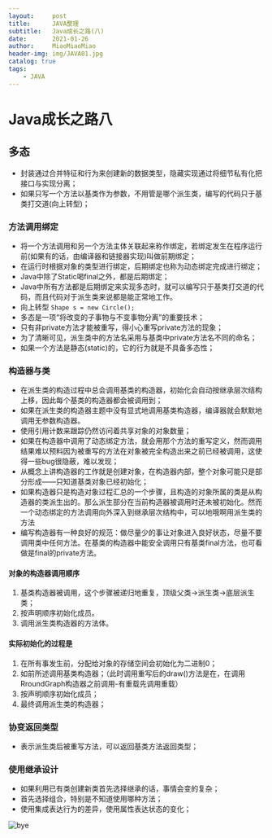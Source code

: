 ```yaml
---
layout:     post                   
title:      JAVA整理   
subtitle:   Java成长之路(八)
date:       2021-01-26      
author:     MiaoMiaoMiao                   
header-img: img/JAVA01.jpg
catalog: true                       
tags:                               
    - JAVA
---
```

# Java成长之路八

## 多态
- 封装通过合并特征和行为来创建新的数据类型，隐藏实现通过将细节私有化把接口与实现分离；
- 如果只写一个方法以基类作为参数，不用管是哪个派生类，编写的代码只于基类打交道(向上转型)；

### 方法调用绑定
- 将一个方法调用和另一个方法主体关联起来称作绑定，若绑定发生在程序运行前(如果有的话，由编译器和链接器实现)叫做前期绑定；
- 在运行时根据对象的类型进行绑定，后期绑定也称为动态绑定完成进行绑定；
- Java中除了Static喝final之外，都是后期绑定；
- Java中所有方法都是后期绑定来实现多态时，就可以编写只于基类打交道的代码，而且代码对于派生类来说都是能正常地工作。
- 向上转型 `Shape s = new Circle();`
- 多态是一项“将改变的子事物与不变事物分离”的重要技术；
- 只有非private方法才能被重写，得小心重写private方法的现象；
- 为了清晰可见，派生类中的方法名采用与基类中private方法名不同的命名；
- 如果一个方法是静态(static)的，它的行为就是不具备多态性；

### 构造器与类
- 在派生类的构造过程中总会调用基类的构造器，初始化会自动按继承层次结构上移，因此每个基类的构造器都会被调用到；
- 如果在派生类的构造器主题中没有显式地调用基类构造器，编译器就会默默地调用无参数构造器。
- 使用引用计数来跟踪仍然访问着共享对象的对象数量；
- 如果在构造器中调用了动态绑定方法，就会用那个方法的重写定义，然而调用结果难以预料因为被重写的方法在对象被完全构造出来之前已经被调用，这使得一些bug很隐蔽，难以发现；
- 从概念上讲构造器的工作就是创建对象，在构造器内部，整个对象可能只是部分形成——只知道基类对象已经初始化；
- 如果构造器只是构造对象过程汇总的一个步骤，且构造的对象所属的类是从构造器的类派生出的。那么派生部分在当前构造器被调用时还未被初始化。然而一个动态绑定的方法调用向外深入到继承层次结构中，可以地哦啊用派生类的方法
- 编写构造器有一种良好的规范：做尽量少的事让对象进入良好状态，尽量不要调用类中任何方法。在基类的构造器中能安全调用只有基类final方法，也可看做是final的private方法。

#### 对象的构造器调用顺序
1. 基类构造器被调用，这个步骤被递归地重复，顶级父类->派生类->底层派生类；
2. 按声明顺序初始化成员。
3. 调用派生类构造器的方法体。

#### 实际初始化的过程是
1. 在所有事发生前，分配给对象的存储空间会初始化为二进制0；
2. 如前所述调用基类构造器；（此时调用重写后的draw()方法是在，在调用RroundGraph构造器之前调用-有重载先调用重载）
3. 按声明顺序初始化成员；
4. 最终调用派生类的构造器；

### 协变返回类型
- 表示派生类后被重写方法，可以返回基类方法返回类型；

### 使用继承设计
- 如果利用已有类创建新类首先选择继承的话，事情会变的复杂；
- 首先选择组合，特别是不知道使用哪种方法；
- 使用集成表达行为的差异，使用属性表达状态的变化；



![bye](https://i.loli.net/2020/07/18/As9UOXhr8Kl4IQe.png)


